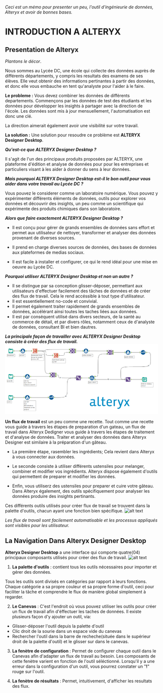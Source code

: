 *Ceci est un mémo pour presenter un peu, l'outil d'ingénieurie de données, Alteryx et avoir de bonnes bases.*

# INTRODUCTION A ALTERYX

## Presentation de Alteryx

*Plantons le décor*.

Nous sommes au Lycée DC, une école qui collecte des données  auprès de différents départements, y compris les resultats des examens de ses élèves.
Elle veut obtenir des informations pertinantes à partir des données, et donc elle vous embauche en tent qu'analyste pour l'aider à le faire.

**Le probleme :** 
Vous devez combiner les données de différents departements.
Commençons par les données de test des étudiants et les données pour développer les insights à partager avec la direction de l'école. Les données sont mis à jour mensuellement, l'automatisation est donc une clé.

La direction aimerait également avoir une visibilité sur votre travail.

**La solution :**
Une solution pour resoudre ce problème est **ALTERYX Designer Desktop**.

***Qu'est-ce que ALTERYX Designer Desktop ?***

Il s'agit de l'un des principaux produits proposées par ALTERYX, une plateforme d'édition et analyse de données pour pour les entreprises et particuliers visant à les aider à donner du sens à leur données.

***Mais pourquoi ALTERYX Designer Desktop est-il le bon outil pour vous aider dans votre travail au Lycée DC ?***

Vous pouvez le considerer comme un laboratoire numérique. Vous pouvez y expérimenter différents éléments de données, outils pour explorer vos données et découvrir des insights, un peu comme un scientifique qui expérimente des produits chimiques dans son laboratoire. 

***Alors que faire exactement ALTERYX Designer Desktop ?***


- Il est conçu  pour gérer de grands ensembles de données sans effort et permet aux utilisateur de nettoyer, transformer et analyser des données provenant de diverses sources.

- Il prend en charge diverses sources de données, des bases de données aux plateformes de medias sociaux.
- Il est facile à installer et configurer, ce qui le rend idéal pour une mise en oeuvre au Lycée DC.


***Pourquoi utiliser ALTERYX Designer Desktop et non un autre ?***
- Il se distingue par sa conception glisser-déposer, permettant aux utilisateurs d'effectuer facilement des tâches de données et  de créer des flux de travail. Cela le rend accéssible à tout type d'utilisateur. 
- Il est essentiellement no-code et convivial.
- Il permet également traiter rapidement de grands ensembles de données, accélérant ainsi toutes les taches liées aux données.
- Il est par conséquent utilisé dans divers secteurs, de la santé au commerce de détail, et par divers rôles, notamment ceux de d'analyste de données, consultant BI et bien dautres.

***La principale façon de travailler avec ALTERYX Designer Desktop consiste à créer des flux de travail.***
![Alteryx flow](Alteryx-flow.png)

**Un flux de travail** est un peu comme une recette.
Tout comme une recette vous guide à travers les étapes de preparation d'un gateau, un flux de travail dans Alteryx Dedigner vous guide à travers les étapes de traitement et d'analyse de données.
Traiter et analyser des données dans Alteryx Designer est similaire à la préparation d'un gâteau.

- La première étape, rasembler les ingrédients; Cela revient dans Alteryx à vous connecter aux données.
- Le seconde consiste à utiliser différents ustensiles pour melanger, combiner et modifier vos ingrédients. Alteryx dispose également d'outils qui permettent de preparer et modifier les données.

- Enfin, vous utiliserz des ustensiles pour preparer et cuire votre gâteau. Dans Alteryx également, des outils spécifiquement pour analyser les données produire des insights pertinants.


Ces différents outils utilisés pour créer flux de travail se trouvent dans la palette d'outils, chacun ayant une fonction bien spécifique.
![alt text](<Capture d'écran 2024-07-12 160742.png>)


*Les flux de travail sont facilement automatisable et les processus appliqués sont visibles pour les utilisateur.*


## La Navigation Dans Alteryx Designer Desktop

**Alteryx Designer Desktop** a une interface qui comporte quatre(04) principaux composants utilisés pour créer des flux de travail.
![alt text](<Capture d'écran 2024-07-12 171309-1.png>)

1. **La palette d'outils** : contient tous les outils nécessaires pour importer et gérer des données.

Tous les outils sont divisés en catégories par rapport à leurs fonctions. Chaque catégorie a sa propre couleur et sa propre forme d'outil, ceci pour faciliter la tâche et comprendre le flux de manière global simplement à regarder.


2. **Le Canevas** :  C'est l'endroit où vous pouvez utiliser les outils pour créer un flux de travail afin d'éffectuer les taches de données.
Il existe plusieurs façon d'y ajouter un outil, via:
-  Glisser-déposer l'outil depuis la palette d'outil
- Clic droit de la sourie dans un espace vide du canevas
- Rechercher l'outil dans la barre de recheche(située dans le supérieur droit de la palette d'outil)  et le glisser sur dans le canevas.

3. **La fenètre de configuration** : Permet de configurer chaque outil dans le Canevas afin d'adapter un flux de travail au besoin. Les composants de cette fenètre varient en fonction de l'outil séléctionné. Lorsqu'il y a une erreur dans la configuration d'un outil, vous pourrez constater un "**!**" rouge sur l'outil.

4. **La fenètre de résultats** : Permet, intuitivement, d'afficher les resultats des flux.
